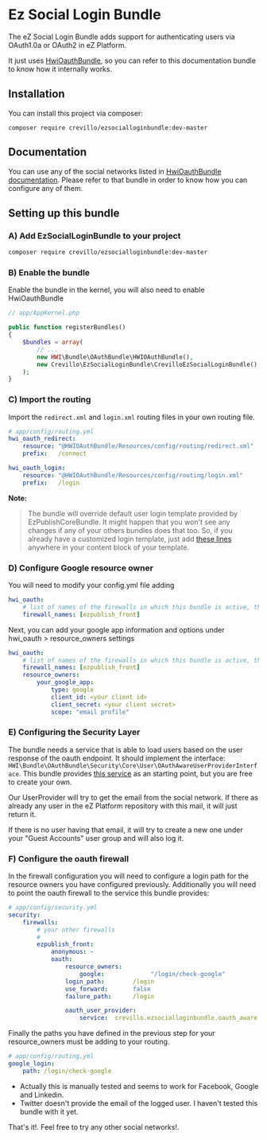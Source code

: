 Ez Social Login Bundle
======================

The eZ Social Login Bundle adds support for authenticating users via OAuth1.0a or OAuth2 in eZ Platform.

It just uses [HwiOauthBundle](https://github.com/hwi/HWIOAuthBundle), so you can refer to this documentation 
bundle to know how it internally works. 

Installation
------------
You can install this project via composer:
```
composer require crevillo/ezsocialloginbundle:dev-master
```

Documentation
-------------

You can use any of the social networks listed in [HwiOauthBundle documentation](https://github.com/hwi/HWIOAuthBundle#installation). 
Please refer to that bundle in order to know how you can configure any of them. 

Setting up this bundle
----------------------

### A) Add EzSocialLoginBundle to your project

```bash
composer require crevillo/ezsocialloginbundle:dev-master
```

### B) Enable the bundle

Enable the bundle in the kernel, you will also need to enable
HwiOauthBundle

```php
// app/AppKernel.php

public function registerBundles()
{
    $bundles = array(
        // ...
        new HWI\Bundle\OAuthBundle\HWIOAuthBundle(),
        new Crevillo\EzSocialLoginBundle\CrevilloEzSocialLoginBundle()
    );
}
```

### C) Import the routing

Import the `redirect.xml` and `login.xml` routing files in your own routing file.

```yaml
# app/config/routing.yml
hwi_oauth_redirect:
    resource: "@HWIOAuthBundle/Resources/config/routing/redirect.xml"
    prefix:   /connect

hwi_oauth_login:
    resource: "@HWIOAuthBundle/Resources/config/routing/login.xml"
    prefix:   /login
```

**Note:**

> The bundle will override default user login template provided by EzPublishCoreBundle. It might happen that you
won't see any changes if any of your others bundles does that too. So, if you already have a customized login template,
just add [these lines](https://github.com/crevillo/ezsocialloginbundle/blob/master/Resources/views/Security/login.html.twig#L36-L38) anywhere in your content block of your template.

### D) Configure Google resource owner

You will need to modify your config.yml file adding 

```yaml
hwi_oauth:
    # list of names of the firewalls in which this bundle is active, this setting MUST be set
    firewall_names: [ezpublish_front]
```    

Next, you can add your google app information and options under hwi_oauth > resource_owners settings
```yaml
hwi_oauth:
    # list of names of the firewalls in which this bundle is active, this setting MUST be set
    firewall_names: [ezpublish_front]
    resource_owners:
        your_google_app:
            type: google
            client_id: <your client id>
            client_secret: <your client secret>
            scope: "email profile"
```    

### E) Configuring the Security Layer

The bundle needs a service that is able to load users based on the user response of the oauth endpoint.
It should implement the interface: ```HWI\Bundle\OAuthBundle\Security\Core\User\OAuthAwareUserProviderInterface```.
This bundle provides [this service](https://github.com/crevillo/ezsocialloginbundle/blob/master/Security/EzSocialUserProvider.php) as an starting
point, but you are free to create your own. 

Our UserProvider will try to get the email from the social network. If there as already any user in the eZ Platform
repository with this mail, it will just return it. 

If there is no user having that email, it will try to create a new one under your "Guest Accounts" user group and
will also log it.

### F) Configure the oauth firewall

In the firewall configuration you will need to configure a login path for the resource owners you have configured previously.
Additionally you will need to point the oauth firewall to the service this bundle provides:

```yaml
# app/config/security.yml
security:
    firewalls:
        # your other firewalls
        #
        ezpublish_front:
            anonymous: ~
            oauth:
                resource_owners:
                    google:             "/login/check-google"
                login_path:        /login
                use_forward:       false
                failure_path:      /login

                oauth_user_provider:
                    service:  crevillo.ezsocialloginbundle.oauth_aware.user_provider.service
```

Finally the paths you have defined in the previous step for your resource_owners must be adding to your routing.

```yaml
# app/config/routing.yml
google_login:
    path: /login/check-google
```

* Actually this is manually tested and seems to work for Facebook, Google and Linkedin. 
* Twitter doesn't provide the email of the logged user. I haven't tested this bundle with it yet. 

That's it!. Feel free to try any other social networks!. 

